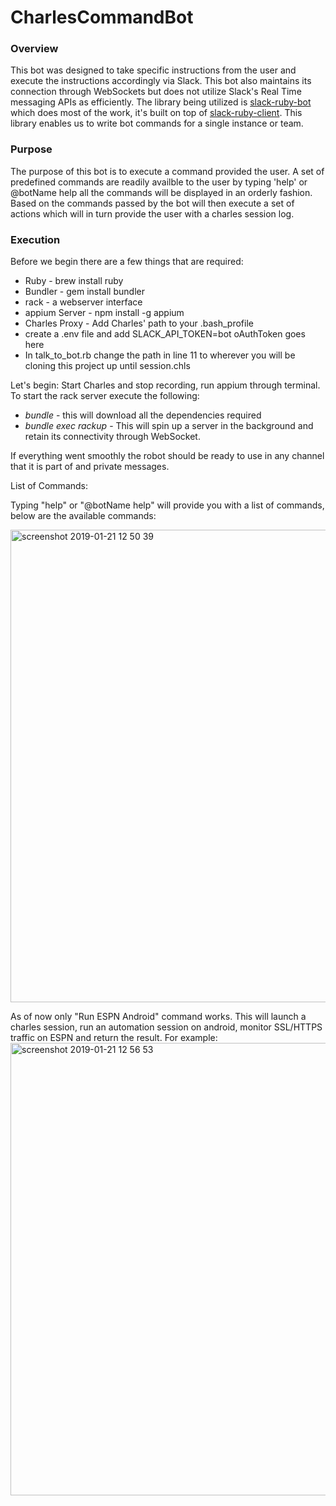 # CharlesCommandBot

### Overview 

This bot was designed to take specific instructions from the user and execute the instructions accordingly via Slack. This bot also 
maintains its connection through WebSockets but does not utilize Slack's Real Time messaging APIs as efficiently. The library being utilized
is [slack-ruby-bot](https://github.com/slack-ruby/slack-ruby-bot) which does most of the work, it's built on top of 
[slack-ruby-client](https://github.com/slack-ruby/slack-ruby-client). This library enables us to write bot commands for a single
instance or team. 

### Purpose 

The purpose of this bot is to execute a command provided the user. A set of predefined commands are readily availble to the user
by typing 'help' or @botName help all the commands will be displayed in an orderly fashion. Based on the commands passed by
the bot will then execute a set of actions which will in turn provide the user with a charles session log.

### Execution 

Before we begin there are a few things that are required:

* Ruby - brew install ruby 
* Bundler - gem install bundler
* rack - a webserver interface
* appium Server - npm install -g appium
* Charles Proxy - Add Charles' path to your .bash_profile
* create a .env file and add SLACK_API_TOKEN=bot oAuthToken goes here
* In talk_to_bot.rb change the path in line 11 to wherever you will be cloning this project up until session.chls

Let's begin:
Start Charles and stop recording, run appium through terminal. To start the rack server execute the following:
- *bundle* - this will download all the dependencies required
- *bundle exec rackup* - This will spin up a server in the background and retain its connectivity through WebSocket.

If everything went smoothly the robot should be ready to use in any channel that it is part of and private messages.

List of Commands: 

Typing "help" or "@botName help" will provide you with a list of commands, below are the available commands:

<img width="756" alt="screenshot 2019-01-21 12 50 39" src="https://user-images.githubusercontent.com/24193787/51491085-43f7b180-1d7b-11e9-8fb6-2d3016292fbc.png">

As of now only "Run ESPN Android" command works. This will launch a charles session, run an automation session on android, 
monitor SSL/HTTPS traffic on ESPN and return the result. For example:
<img width="724" alt="screenshot 2019-01-21 12 56 53" src="https://user-images.githubusercontent.com/24193787/51491333-0c3d3980-1d7c-11e9-824b-b83b1ecd251e.png">
